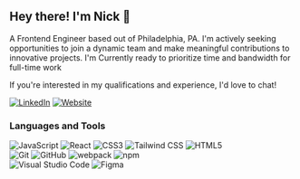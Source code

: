 ## Hey there! I'm Nick :crescent_moon:

A Frontend Engineer based out of Philadelphia, PA. I'm actively seeking opportunities to join a dynamic team and make meaningful contributions to innovative projects. I'm Currently ready to prioritize time and bandwidth for full-time work

If you're interested in my qualifications and experience, I'd love to chat!

[![LinkedIn](https://img.shields.io/badge/%F0%9F%94%97-LinkedIn-blue)](https://www.linkedin.com/in/nick-magidson/)
[![Website](https://img.shields.io/badge/%F0%9F%91%94-Personal%20Website-blue)](https://www.nickmagidson.com)



### Languages and Tools

![JavaScript](https://img.shields.io/badge/-JavaScript-333?style=flat-square&logo=javascript)
![React](https://img.shields.io/badge/-React-333?style=flat-square&logo=react)
![CSS3](https://img.shields.io/badge/-CSS3-333?style=flat-square&logo=css3&logoColor=10a0dc)
![Tailwind CSS](https://img.shields.io/badge/-Tailwind%20CSS-333?style=flat-square&logo=tailwind-css&logoColor=06b6d4)
![HTML5](https://img.shields.io/badge/-HTML5-333?style=flat-square&logo=html5)<br>
![Git](https://img.shields.io/badge/-Git-333?style=flat-square&logo=git)
![GitHub](https://img.shields.io/badge/-GitHub-333?style=flat-square&logo=github)
![webpack](https://img.shields.io/badge/-webpack-333?style=flat-square&logo=webpack)
![npm](https://img.shields.io/badge/-npm-333?style=flat-square&logo=npm)<br>
![Visual Studio Code](https://img.shields.io/badge/-Visual%20Studio%20Code-333?style=flat-square&logo=visual-studio-code&logoColor=0078d7)
![Figma](https://img.shields.io/badge/-Figma-333?style=flat-square&logo=figma)


